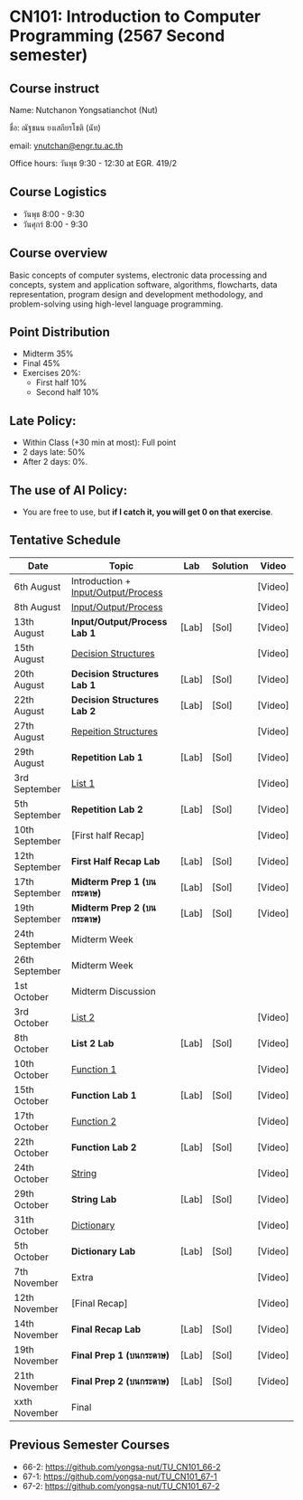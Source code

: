 # CN101: Introduction to Computer Programming (2567 Second semester)

## Course instruct

Name: Nutchanon Yongsatianchot (Nut)

ชื่อ: ณัฐชนน ยงเสถียรโชติ (นัท)

email: ynutchan@engr.tu.ac.th

Office hours: วันพุธ 9:30 - 12:30 at EGR. 419/2 

## Course Logistics

- วันพุธ 8:00 - 9:30
- วันศุกร์ 8:00 - 9:30

## Course overview 
Basic concepts of computer systems, electronic data processing and concepts, system and application software, algorithms, flowcharts, data representation, program design and development methodology, and problem-solving using high-level language programming. 

## Point Distribution

- Midterm 35%
- Final 45%
- Exercises 20%:
  - First half 10%
  - Second half 10%

## Late Policy:
- Within Class (+30 min at most): Full point
- 2 days late: 50%
- After 2 days: 0%.

## The use of AI Policy:
- You are free to use, but **if I catch it, you will get 0 on that exercise**. 

## Tentative Schedule

|   Date  |  Topic  |  Lab  |  Solution | Video |
| ------- | ------- |  --------  | ----- | -------- |
| 6th August  | Introduction + [Input/Output/Process](https://colab.research.google.com/github/yongsa-nut/TU_CN101_67-1/blob/main/Chapter_2_Input_Processing_and_Output.ipynb) |  | | [Video]  | 
| 8th August  | [Input/Output/Process](https://colab.research.google.com/github/yongsa-nut/TU_CN101_67-1/blob/main/Chapter_2_Input_Processing_and_Output.ipynb)   |  |  | [Video] | 
| 13th August  | **Input/Output/Process Lab 1**  | [Lab] | [Sol]  | [Video] | 
| 15th August  | [Decision Structures](https://colab.research.google.com/github/yongsa-nut/TU_CN101_67-1/blob/main/Chapter_3_Decision_Structures_and_Boolean_Logic.ipynb)   |   |    | [Video] | 
| 20th August  | **Decision Structures Lab 1**   | [Lab] | [Sol]  | [Video] | 
| 22th August  | **Decision Structures Lab 2**   | [Lab] | [Sol]  | [Video] | 
| 27th August  |  [Repeition Structures](https://colab.research.google.com/github/yongsa-nut/TU_CN101_67-1/blob/main/Chapter_4_Repitition_Structures.ipynb)   |   |  | [Video] | 
| 29th August  | **Repetition Lab 1**   | [Lab] | [Sol]  | [Video] | 
| 3rd September  | [List 1](https://colab.research.google.com/github/yongsa-nut/TU_CN101_67-1/blob/main/Chapter_5_List_and_Tuple.ipynb) |   |   | [Video] | 
| 5th September  | 	 **Repetition Lab 2**   | [Lab] | [Sol]  | [Video] | 
| 10th September  | [First half Recap]         |       |        | [Video] | 
| 12th September  | **First Half Recap Lab**   | [Lab] | [Sol]  | [Video] | 
| 17th September  | **Midterm Prep 1 (บนกระดาษ)**   | [Lab] | [Sol]  | [Video] | 
| 19th September  | **Midterm Prep 2 (บนกระดาษ)**   | [Lab] | [Sol]  | [Video] | 
| 24th September  | Midterm Week   |  |   |  | 
| 26th September  | Midterm Week   |  |   |  | 
| 1st October  | Midterm Discussion   |  |   |  | 
| 3rd October  | [List 2](https://colab.research.google.com/github/yongsa-nut/TU_CN101_67-1/blob/main/Chapter_5_List_and_Tuple.ipynb)         |        |   | [Video] | 
| 8th October  | **List 2 Lab**   | [Lab]  | [Sol]   | [Video] |
| 10th October  | [Function 1](https://colab.research.google.com/github/yongsa-nut/TU_CN101_67-1/blob/main/Chapter_5_Function.ipynb)       |   |   | [Video] | 
| 15th October | **Function Lab 1**   | [Lab]  | [Sol]  | [Video] |
| 17th October | [Function 2](https://colab.research.google.com/github/yongsa-nut/TU_CN101_67-1/blob/main/Chapter_5_Function.ipynb)       |   |   | [Video] | 
| 22th October | **Function Lab 2**   | [Lab]  | [Sol]  | [Video] |
| 24th October | [String](https://colab.research.google.com/github/yongsa-nut/TU_CN101_67-1/blob/main/Chapter_7_Strings.ipynb)       |   |   | [Video] | 
| 29th October | **String Lab**  | [Lab]  | [Sol]  | [Video] |
| 31th October | [Dictionary](https://colab.research.google.com/github/yongsa-nut/TU_CN101_67-1/blob/main/Chapter_7_Strings.ipynb)       |   |   | [Video] | 
| 5th October | **Dictionary Lab**   | [Lab]  | [Sol]  | [Video] |
| 7th November | Extra            |   |    | [Video] | 
| 12th November | [Final Recap]   |   |    | [Video] |
| 14th November | **Final Recap Lab**   | [Lab]  | [Sol]   | [Video] | 
| 19th November | **Final Prep 1 (บนกระดาษ)**   | [Lab]  | [Sol]   | [Video] |
| 21th November | **Final Prep 2 (บนกระดาษ)**   | [Lab]  | [Sol]   | [Video] | 
| xxth November | Final |  |  |  |

## Previous Semester Courses
- 66-2: https://github.com/yongsa-nut/TU_CN101_66-2
- 67-1: https://github.com/yongsa-nut/TU_CN101_67-1
- 67-2: https://github.com/yongsa-nut/TU_CN101_67-2

